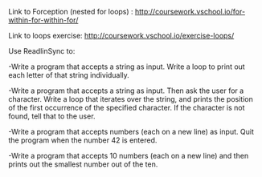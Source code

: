 Link to Forception (nested for loops) : http://coursework.vschool.io/for-within-for-within-for/

Link to loops exercise: http://coursework.vschool.io/exercise-loops/

Use ReadlinSync to:

-Write a program that accepts a string as input. Write a loop to print out each letter of that string individually.

-Write a program that accepts a string as input. Then ask the user for a character. Write a loop that iterates over the string, and prints the position of the first occurrence of the specified character. If the character is not found, tell that to the user.

-Write a program that accepts numbers (each on a new line) as input. Quit the program when the number 42 is entered.

-Write a program that accepts 10 numbers (each on a new line) and then prints out the smallest number out of the ten.



